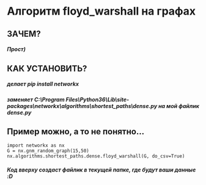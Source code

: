 # Алгоритм floyd_warshall на графах
## ЗАЧЕМ?
##### Прост)
## КАК УСТАНОВИТЬ?
##### делает pip install networkx
##### заменяет C:\Program Files\Python36\Lib\site-packages\networkx\algorithms\shortest_paths\dense.py на мой файлик dense.py
## Пример можно, а то не понятно...
```
import networkx as nx
G = nx.gnm_random_graph(15,50)
nx.algorithms.shortest_paths.dense.floyd_warshall(G, do_csv=True)
```
##### Код вверху создаст файлик в текущей папке, где будут ваши данные :D
